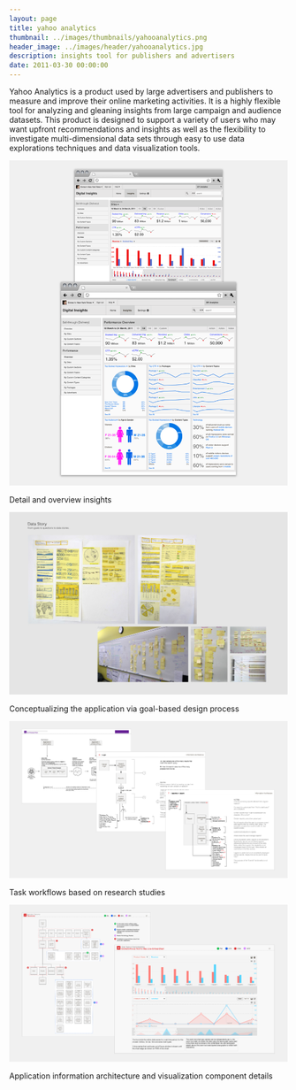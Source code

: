 ```yaml
---
layout: page
title: yahoo analytics
thumbnail: ../images/thumbnails/yahooanalytics.png
header_image: ../images/header/yahooanalytics.jpg
description: insights tool for publishers and advertisers
date: 2011-03-30 00:00:00
---
```


Yahoo Analytics is a product used by large advertisers and publishers to measure and improve their online marketing activities. It is a highly flexible tool for analyzing and gleaning insights from large campaign and audience datasets. This product is designed to support a variety of users who may want upfront recommendations and insights as well as the flexibility to investigate multi-dimensional data sets through easy to use data explorations techniques and data visualization tools.

![alt text][1]

Detail and overview insights

![alt text][2]

Conceptualizing the application via goal-based design process

![alt text][3]

Task workflows based on research studies

![alt text][4]

Application information architecture and visualization component details

[1]: /images/yahooanalytics/01.png "Detail and overview insights"
[2]: /images/yahooanalytics/02.jpg "Conceptualizing the application via goal-based design process"
[3]: /images/yahooanalytics/03.png "Task workflows based on research studies"
[4]: /images/yahooanalytics/04.png "Application information architecture and visualization component details"